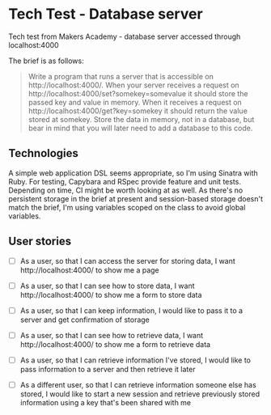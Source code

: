 # Tech Test - Database server

Tech test from Makers Academy - database server accessed through localhost:4000

The brief is as follows:

> Write a program that runs a server that is accessible on http://localhost:4000/. When your server receives a request on http://localhost:4000/set?somekey=somevalue it should store the passed key and value in memory. When it receives a request on http://localhost:4000/get?key=somekey it should return the value stored at somekey. Store the data in memory, not in a database, but bear in mind that you will later need to add a database to this code.


## Technologies

A simple web application DSL seems appropriate, so I'm using Sinatra with Ruby. For testing, Capybara and RSpec provide feature and unit tests. Depending on time, CI might be worth looking at as well. As there's no persistent storage in the brief at present and session-based storage doesn't match the brief, I'm using variables scoped on the class to avoid global variables.

## User stories

- [ ] As a user, so that I can access the server for storing data, I want http://localhost:4000/ to show me a page

- [ ] As a user, so that I can see how to store data, I want http://localhost:4000/ to show me a form to store data

- [ ] As a user, so that I can keep information, I would like to pass it to a server and get confirmation of storage

- [ ] As a user, so that I can see how to retrieve data, I want http://localhost:4000/ to show me a form to retrieve data

- [ ] As a user, so that I can retrieve information I've stored, I would like to pass information to a server and then retrieve it later

- [ ] As a different user, so that I can retrieve information someone else has stored, I would like to start a new session and retrieve previously stored information using a key that's been shared with me
